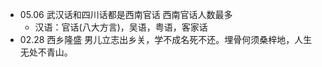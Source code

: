 

+ 05.06 武汉话和四川话都是西南官话 西南官话人数最多
  + 汉语：官话(八大方言)，吴语，粤语，客家话
+ 02.28 西乡隆盛 男儿立志出乡关，学不成名死不还。埋骨何须桑梓地，人生无处不青山。
